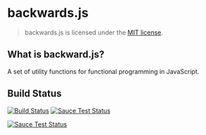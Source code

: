 # backwards.js

> backwards.js is licensed under the [MIT license](https://github.com/Omega3k/backwards.js/blob/master/LICENSE). 

## What is backward.js?

A set of utility functions for functional programming in JavaScript. 

## Build Status

[![Build Status](https://travis-ci.org/Omega3k/backwards.js.svg?branch=master)](https://travis-ci.org/Omega3k/backwards.js)
[![Sauce Test Status](https://saucelabs.com/buildstatus/Omega3k)](https://saucelabs.com/u/Omega3k)

[![Sauce Test Status](https://saucelabs.com/browser-matrix/Omega3k.svg)](https://saucelabs.com/u/Omega3k)

